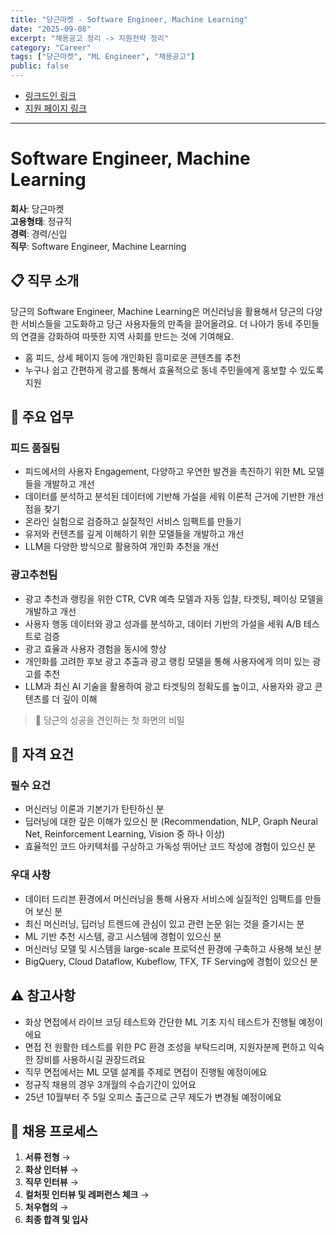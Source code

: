 ```yaml
---
title: "당근마켓 - Software Engineer, Machine Learning"
date: "2025-09-08"
excerpt: "채용공고 정리 -> 지원전략 정리"
category: "Career"
tags: ["당근마켓", "ML Engineer", "채용공고"]
public: false
---
```


- [링크드인 링크](https://www.linkedin.com/jobs/search/?currentJobId=4292762244&geoId=105149562&keywords=%EB%8B%B9%EA%B7%BC%EB%A7%88%EC%BC%93&origin=JOB_SEARCH_PAGE_SEARCH_BUTTON&refresh=true)
- [지원 페이지 링크](https://about.daangn.com/jobs/5248527003/apply/)

---

# Software Engineer, Machine Learning

**회사**: 당근마켓  
**고용형태**: 정규직  
**경력**: 경력/신입  
**직무**: Software Engineer, Machine Learning

## 📋 직무 소개

당근의 Software Engineer, Machine Learning은 머신러닝을 활용해서 당근의 다양한 서비스들을 고도화하고 당근 사용자들의 만족을 끌어올려요. 더 나아가 동네 주민들의 연결을 강화하여 따뜻한 지역 사회를 만드는 것에 기여해요. 

- 홈 피드, 상세 페이지 등에 개인화된 흥미로운 콘텐츠를 추천
- 누구나 쉽고 간편하게 광고를 통해서 효율적으로 동네 주민들에게 홍보할 수 있도록 지원

## 🚀 주요 업무

### 피드 품질팀
- 피드에서의 사용자 Engagement, 다양하고 우연한 발견을 촉진하기 위한 ML 모델들을 개발하고 개선
- 데이터를 분석하고 분석된 데이터에 기반해 가설을 세워 이론적 근거에 기반한 개선점을 찾기
- 온라인 실험으로 검증하고 실질적인 서비스 임팩트를 만들기
- 유저와 컨텐츠를 깊게 이해하기 위한 모델들을 개발하고 개선
- LLM을 다양한 방식으로 활용하여 개인화 추천을 개선

### 광고추천팀
- 광고 추천과 랭킹을 위한 CTR, CVR 예측 모델과 자동 입찰, 타겟팅, 페이싱 모델을 개발하고 개선
- 사용자 행동 데이터와 광고 성과를 분석하고, 데이터 기반의 가설을 세워 A/B 테스트로 검증
- 광고 효율과 사용자 경험을 동시에 향상
- 개인화를 고려한 후보 광고 추출과 광고 랭킹 모델을 통해 사용자에게 의미 있는 광고를 추천
- LLM과 최신 AI 기술을 활용하여 광고 타겟팅의 정확도를 높이고, 사용자와 광고 콘텐츠를 더 깊이 이해

> 🥕 당근의 성공을 견인하는 첫 화면의 비밀

## 👥 자격 요건

### 필수 요건
- 머신러닝 이론과 기본기가 탄탄하신 분
- 딥러닝에 대한 깊은 이해가 있으신 분 (Recommendation, NLP, Graph Neural Net, Reinforcement Learning, Vision 중 하나 이상)
- 효율적인 코드 아키텍처를 구상하고 가독성 뛰어난 코드 작성에 경험이 있으신 분

### 우대 사항
- 데이터 드리븐 환경에서 머신러닝을 통해 사용자 서비스에 실질적인 임팩트를 만들어 보신 분
- 최신 머신러닝, 딥러닝 트렌드에 관심이 있고 관련 논문 읽는 것을 즐기시는 분
- ML 기반 추천 시스템, 광고 시스템에 경험이 있으신 분
- 머신러닝 모델 및 시스템을 large-scale 프로덕션 환경에 구축하고 사용해 보신 분
- BigQuery, Cloud Dataflow, Kubeflow, TFX, TF Serving에 경험이 있으신 분

## ⚠️ 참고사항

- 화상 면접에서 라이브 코딩 테스트와 간단한 ML 기초 지식 테스트가 진행될 예정이에요
- 면접 전 원활한 테스트를 위한 PC 환경 조성을 부탁드리며, 지원자분께 편하고 익숙한 장비를 사용하시길 권장드려요
- 직무 면접에서는 ML 모델 설계를 주제로 면접이 진행될 예정이에요
- 정규직 채용의 경우 3개월의 수습기간이 있어요
- 25년 10월부터 주 5일 오피스 출근으로 근무 제도가 변경될 예정이에요

## 📝 채용 프로세스

1. **서류 전형** → 
2. **화상 인터뷰** → 
3. **직무 인터뷰** → 
4. **컬처핏 인터뷰 및 레퍼런스 체크** → 
5. **처우협의** → 
6. **최종 합격 및 입사**




